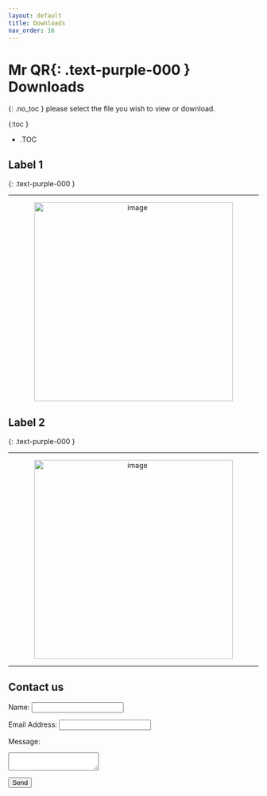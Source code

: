 ```yaml
---
layout: default
title: Downloads
nav_order: 16
---
```


<html>
<head>
<style>
.button {
  padding: 5px 12px;
  text-align: center;
  text-decoration: none;
  display: inline-block;
  font-size: 9px;
  margin: 4px 2px;
  cursor: pointer; }
.button1 {background-color: #555555;} /* Black */
.button2 {background-color: white;}
.button1 {color: white;}
.button2 {color: grey;}
.button1 {border: none;}
.button2 {border: 1px solid grey}
.button1 {border-radius: 5px;}
.button2 {border-radius: 5px;}
</style>
</head>
</html>

# **Mr QR**{: .text-purple-000 } **Downloads**
{: .no_toc }
please select the file you wish to view or download.

{:toc }
- .TOC

## Label 1
{: .text-purple-000 }
___

<div style="text-align: center;">
<a href="https://docs.mrqr.me/assets/images/Forms/stickers/MrQR_DB_Label.png" download="MrQR-Download">
  <img width="400" alt="image" src="https://docs.mrqr.me/assets/images/Forms/stickers/MrQR_DB_Label.png" /></a>
</div>

## Label 2
{: .text-purple-000 }
___

<div style="text-align: center;">
<a href="https://docs.mrqr.me/assets/images/Forms/stickers/MrQR_DB_Label.png" download="MrQR-Download">
  <img width="400" alt="image" src="https://docs.mrqr.me/assets/images/Forms/stickers/MrQR_DB_Label.png" /></a>
</div>

___

<!DOCTYPE html>
<html lang="en">
<head>
  <meta charset="UTF-8">
  <title>Contact Form</title>
</head>
<body>

<h2>Contact us</h2>

  <label for="name">Name:</label>
  <input type="text" id="name" name="name" required>
  <br>
 
  <label for="email">Email Address:</label>
  <input type="email" id="email" name="email" required>
  <br>
 
  <label for="message">Message:</label>
  <textarea id="message" name="message" required></textarea>
  <br>
 
  <button type="submit">Send</button>
</form>

</body>
</html>
